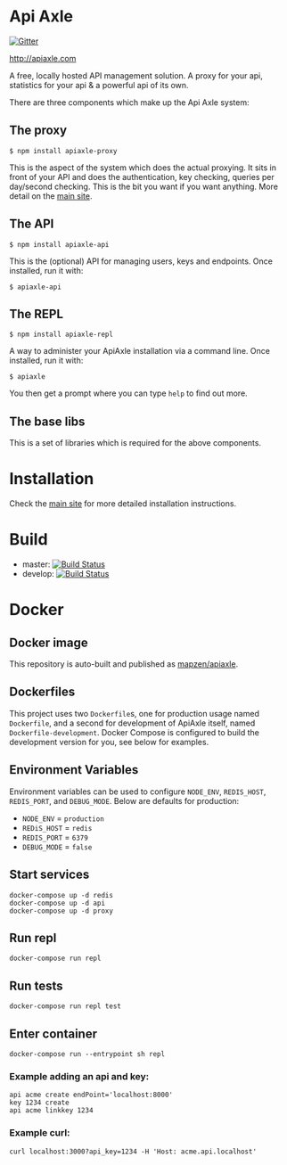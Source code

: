 # Api Axle

[![Gitter](https://badges.gitter.im/Join%20Chat.svg)](https://gitter.im/apiaxle/apiaxle?utm_source=badge&utm_medium=badge&utm_campaign=pr-badge&utm_content=badge)

http://apiaxle.com

A free, locally hosted API management solution. A proxy for your api,
statistics for your api & a powerful api of its own.

There are three components which make up the Api Axle system:

## The proxy

    $ npm install apiaxle-proxy

This is the aspect of the system which does the actual proxying. It
sits in front of your API and does the authentication, key checking,
queries per day/second checking. This is the bit you want if you want
anything. More detail on the [main site](http://apiaxle.com).

## The API

    $ npm install apiaxle-api

This is the (optional) API for managing users, keys and
endpoints. Once installed, run it with:

    $ apiaxle-api

## The REPL

    $ npm install apiaxle-repl

A way to administer your ApiAxle installation via a command line. Once
installed, run it with:

    $ apiaxle

You then get a prompt where you can type `help` to find out more.

## The base libs

This is a set of libraries which is required for the above components.

# Installation

Check the [main site](http://apiaxle.com) for more detailed
installation instructions.

# Build

* master: [![Build Status](https://secure.travis-ci.org/apiaxle/apiaxle.png?branch=master)](http://travis-ci.org/apiaxle/apiaxle)
* develop: [![Build Status](https://secure.travis-ci.org/apiaxle/apiaxle.png?branch=develop)](http://travis-ci.org/apiaxle/apiaxle)

# Docker

## Docker image
This repository is auto-built and published as
[mapzen/apiaxle](https://hub.docker.com/r/mapzen/apiaxle/).

## Dockerfiles
This project uses two `Dockerfile`s, one for production usage named `Dockerfile`,
and a second for development of ApiAxle itself, named `Dockerfile-development`.
Docker Compose is configured to build the development version for you, see
below for examples.

## Environment Variables
Environment variables can be used to configure `NODE_ENV`, `REDIS_HOST`,
`REDIS_PORT`, and `DEBUG_MODE`. Below are defaults for production:

 - `NODE_ENV` = `production`
 - `REDiS_HOST` = `redis`
 - `REDIS_PORT` = `6379`
 - `DEBUG_MODE` = `false`

## Start services
```
docker-compose up -d redis
docker-compose up -d api
docker-compose up -d proxy
```

## Run repl
```
docker-compose run repl
```

## Run tests
```
docker-compose run repl test
```

## Enter container
```
docker-compose run --entrypoint sh repl
```

### Example adding an api and key:
```
api acme create endPoint='localhost:8000'
key 1234 create
api acme linkkey 1234
```

### Example curl:
```
curl localhost:3000?api_key=1234 -H 'Host: acme.api.localhost'
```
 
